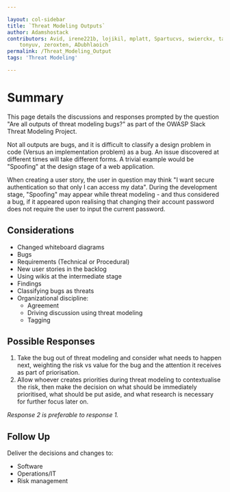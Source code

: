 ```yaml
---

layout: col-sidebar
title: `Threat Modeling Outputs`
author: Adamshostack
contributors: Avid, irene221b, lojikil, mplatt, Spartucvs, swierckx, tash,
    tonyuv, zeroxten, ADubhlaoich
permalink: /Threat_Modeling_Output
tags: 'Threat Modeling'

---
```


# Summary

This page details the discussions and responses prompted by the question "Are
all outputs of threat modeling bugs?" as part of the OWASP Slack Threat
Modeling Project.

Not all outputs are bugs, and it is difficult to classify a design problem in
code (Versus an implementation problem) as a bug. An issue discovered at
different times will take different forms. A trivial example would be
"Spoofing" at the design stage of a web application.

When creating a user story, the user in question may think "I want secure
authentication so that only I can access my data". During the development
stage, "Spoofing" may appear while threat modeling - and thus considered a bug,
if it appeared upon realising that changing their account password does not
require the user to input the current password.

## Considerations

* Changed whiteboard diagrams
* Bugs
* Requirements (Technical or Procedural)
* New user stories in the backlog
* Using wikis at the intermediate stage
* Findings 
* Classifying bugs as threats
* Organizational discipline:
    * Agreement 
    * Driving discussion using threat modeling
    * Tagging

## Possible Responses

1. Take the bug out of threat modeling and consider what needs to happen next,
weighting the risk vs value for the bug and the attention it receives as part
of priorisation. 
2. Allow whoever creates priorities during threat modeling to contextualise the 
risk, then make the decision on what should be immediately prioritised, what 
should be put aside, and what research is necessary for further focus later on.

*Response 2 is preferable to response 1.*

## Follow Up

Deliver the decisions and changes to:
* Software
* Operations/IT
* Risk management

